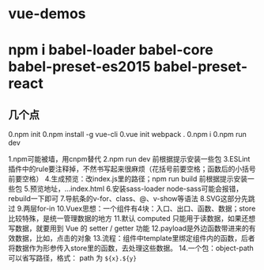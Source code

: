 # vue-demos
# npm i babel-loader babel-core babel-preset-es2015 babel-preset-react

## 几个点

0.npm init
0.npm install -g vue-cli
0.vue init webpack .
0.npm i
0.npm run dev

1.npm可能被墙，用cnpm替代
2.npm run dev 前根据提示安装一些包
3.ESLint 插件中的rule要注释掉，不然书写起来很麻烦（花括号前要空格；函数后的小括号前要空格）
4.生成预览：改index.js里的路径；npm run build 前根据提示安装一些包
5.预览地址，...index.html
6.安装sass-loader node-sass可能会报错，rebuild一下即可
7.导航条的v-for、class、@、v-show等语法
8.SVG这部分先跳过
9.两层for-in
10.Vuex思想：一个组件有4块：入口、出口、函数、数据；store比较特殊，是统一管理数据的地方
11.默认 computed 只能用于读数据，如果还想写数据，就要用到 Vue 的 setter / getter 功能 
12.payload是外边函数带进来的有效数据，比如，点击的对象
13.流程：组件中template里绑定组件内的函数，后者将数据作为形参传入store里的函数，去处理这些数据。
14.一个包：object-path 可以省写路径，格式： path 为 `${x}.${y}` 
